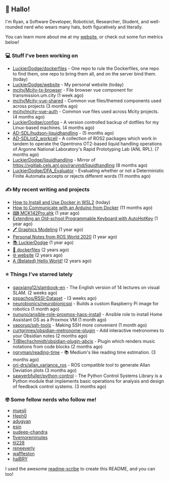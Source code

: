 ## 👋 Hallo!

I'm Ryan, a Software Developer, Roboticist, Researcher, Student, and well-rounded nerd who wears many hats, both figuratively and literally.

You can learn more about me at my [website](https://ryandlewis.dev), or check out some fun metrics below!

### 💻 Stuff I've been working on

- [LuckierDodge/dockerfiles](https://github.com/LuckierDodge/dockerfiles) - One repo to rule the Dockerfiles, one repo to find them, one repo to bring them all, and on the server bind them. (today)
- [LuckierDodge/website](https://github.com/LuckierDodge/website) - My personal website (today)
- [mcity/Mcity-tx-browser](https://github.com/mcity/Mcity-tx-browser) - File browser vue component for transmission.um.city (1 week ago)
- [mcity/Mcity-vue-shared](https://github.com/mcity/Mcity-vue-shared) - Common vue files/themed components used across projects (3 months ago)
- [mcity/mcity-vue-auth](https://github.com/mcity/mcity-vue-auth) - Common vue files used across Mcity projects. (4 months ago)
- [LuckierDodge/configs](https://github.com/LuckierDodge/configs) - A version controlled backup of dotfiles for my Linux-based machines. (4 months ago)
- [AD-SDL/hudson-liquidhandling](https://github.com/AD-SDL/hudson-liquidhandling) -  (5 months ago)
- [AD-SDL/ot2_workcell](https://github.com/AD-SDL/ot2_workcell) - A collection of ROS2 packages which work in tandem to operate the Opentrons OT2-based liquid handling operations of Argonne National Laboratory&#39;s Rapid Prototyping Lab (ANL RPL). (7 months ago)
- [LuckierDodge/liquidhandling](https://github.com/LuckierDodge/liquidhandling) - Mirror of https://xgitlab.cels.anl.gov/rarvind/liquidhandling (8 months ago)
- [LuckierDodge/DFA_Evaluator](https://github.com/LuckierDodge/DFA_Evaluator) - Evaluating whether or not a Deterministic Finite Automata accepts or rejects different words (11 months ago)

### ✍ My recent writing and projects

- [How to Install and Use Docker in WSL2](https://ryandlewis.dev/posts/howtowsldocker/) (today)
- [How to Communicate with an Arduino from Docker](https://ryandlewis.dev/posts/howtoarduinodocker/) (11 months ago)
- [⌨ MCK142Pro.ahk](https://ryandlewis.dev/projects/mck142pro/) (1 year ago)
- [Extending an Old-school Programmable Keyboard with AutoHotKey](https://ryandlewis.dev/posts/mck142pro/) (1 year ago)
- [🖊 Graphics Modeling](https://ryandlewis.dev/projects/graphics/) (1 year ago)
- [Personal Notes from ROS World 2020](https://ryandlewis.dev/posts/rosworld2020/) (1 year ago)
- [📚 LuckierDodge](https://ryandlewis.dev/projects/README/) (1 year ago)
- [🐋 dockerfiles](https://ryandlewis.dev/projects/dockerfiles/) (2 years ago)
- [🌐 website](https://ryandlewis.dev/projects/website/) (2 years ago)
- [A (Belated) Hello World!](https://ryandlewis.dev/posts/helloworld/) (2 years ago)

### ⭐ Things I've starred lately

- [gaoxiang12/slambook-en](https://github.com/gaoxiang12/slambook-en) - The English version of 14 lectures on visual SLAM. (2 weeks ago)
- [pspachos/RSSI-Dataset](https://github.com/pspachos/RSSI-Dataset) -  (3 weeks ago)
- [neurobionics/neurobionicspi](https://github.com/neurobionics/neurobionicspi) - Builds a custom Raspberry Pi image for robotics (1 month ago)
- [nununo/ansible-role-proxmox-haos-install](https://github.com/nununo/ansible-role-proxmox-haos-install) - Ansible role to install Home Assistant OS as a Proxmox VM (1 month ago)
- [vaporup/ssh-tools](https://github.com/vaporup/ssh-tools) - Making SSH more convenient (1 month ago)
- [curtgrimes/obsidian-metronome-plugin](https://github.com/curtgrimes/obsidian-metronome-plugin) - Add interactive metronomes to your Obsidian notes (2 months ago)
- [TilBlechschmidt/obsidian-plugin-abcjs](https://github.com/TilBlechschmidt/obsidian-plugin-abcjs) - Plugin which renders music notations from code blocks (2 months ago)
- [ngryman/reading-time](https://github.com/ngryman/reading-time) - :books: Medium&#39;s like reading time estimation. (3 months ago)
- [ori-drs/allan_variance_ros](https://github.com/ori-drs/allan_variance_ros) - ROS compatible tool to generate Allan Deviation plots  (3 months ago)
- [sawyerbfuller/python-control](https://github.com/sawyerbfuller/python-control) -  The Python Control Systems Library is a Python module that implements basic operations for analysis and design of feedback control systems. (3 months ago)

### 🤓 Some fellow nerds who follow me!

- [muesli](https://github.com/muesli)
- [Heph0](https://github.com/Heph0)
- [adugyan](https://github.com/adugyan)
- [esin](https://github.com/esin)
- [sudeep-chandra](https://github.com/sudeep-chandra)
- [fivemoreminutes](https://github.com/fivemoreminutes)
- [tli228](https://github.com/tli228)
- [reneeverly](https://github.com/reneeverly)
- [waffleston](https://github.com/waffleston)
- [halBRY](https://github.com/halBRY)

I used the awesome [readme-scribe](https://github.com/muesli/readme-scribe) to create this README, and you can too!
